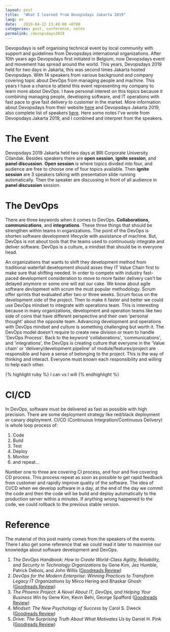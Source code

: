 ```yaml
---
layout: post
title:  "What I learned from Devopsdays Jakarta 2019"
lang: en
date:   2019-04-22 23:49:00 +0700
categories: post, conference, notes
permalink: /devopsdays2019
---
```



Devopsdays is self organising technical event by local community with support and guidelines from Devopsdays international organizations. After 10th years ago Devopsdays first initiated in Belgium, now Devopsdays event and movement has spread around the world. This years, Devopsdays 2019 held for two days in Jakarta, this was second times Jakarta hosted Devopsdays. With 14 speakers from various background and company covering topic about DevOps from managing people and machine. This years I have a chance to attend this event representing my company to learn more about DevOps. I have personal interest on this topics because it combining managing people, developing software, and IT operations with fast pace to give fast delivery to customer in the market. More information about Devopsdays from their website [here][devopsdays] and Devopsdays Jakarta 2019, also complete list of speakers [here][devopsdays-jakarta]. Here some notes I've wrote from Devopsdays Jakarta 2019, and I combined and interpret from the speakers.

<h1>The Event</h1> 
Devopsdays 2019 Jakarta held two days at BRI Corporate University Cilandak. Besides speakers there are <b>open session</b>, <b>ignite session</b>, and <b>panel discussion</b>. <b>Open session</b> is where topics divided into four, and audience are free to choose one of four topics available. Then <b>ignite session</b> are 3 speakers talking with presentation slide running automatically. Then the speaker are discussing in front of all audience in <b>panel discussion</b> session. 

<h1>The DevOps</h1>
There are three keywords when it comes to DevOps. <b>Collaborations</b>, <b>communications</b>, and <b>integrations</b>. These three things that should be strengthen within teams in organizations. The point of the DevOps is shorten software development lifecycle with assistance of machine. But, DevOps is not about tools that the teams used to continuously integrate and deliver software. DevOps is a culture, a mindset that should be in everyone head. 

An organizations that wants to shift they development method from traditional waterfall development should asses they IT Value Chain first to make sure that shifting needed. In order to compete with industry fast-paced development consideration to move to more faster delivery can't be delayed anymore or some one will eat our cake. We know about agile software devlopment with scrum the must popular methodology. Scrum offer sprints that evaluated after two or three weeks. Scrum focus on the development side of the project. Then to make it faster and better we could use DevOps mindset to integrate with operations team. This is interesting because in many organizations, development and operation teams like two side of coins that have different perspective and their own 'personal thought' about the opposite team. Advancing development and operations with DevOps mindset and culture is something challenging but worth it. The DevOps model doesn't require to create new division or team to handle 'DevOps Process'. Back to the keyword 'collaborations', 'communications', and 'integrations', the DevOps is creating culture that everyone in the 'Value chain' or 'delivery/development pipeline' of module/features/project are responsible and have a sense of belonging to the project. This is the way of thinking and interact. Everyone must known each responsibility and willing to help each other. 

{% highlight ruby %}
I can vs I will
{% endhighlight %}

<h1>CI/CD</h1>
In DevOps, software must be delivered as fast as possible with high precision. There are some deployment strategy like red/black deployment or canary deployment. CI/CD (Continuous Integration/Continuous Delivery) is whole loop process of:
<ol>
    <li>Code</li>
    <li>Build</li>
    <li>Test</li>
    <li>Deploy</li>
    <li>Monitor</li>
    <li>and repeat...</li>
</ol>
Number one to three are covering CI process, and four and five covering CD process. This process repeat as soon as possible to get rapid feedback from customer and rapidly improve quality of the software. The idea of CI/CD when we develop software in a day, at the end of the day we commit the code and then the code will be build and deploy automatically to the production server within a minutes. If anything wrong happened to the code, we could rollback to the previous stable version.

<!--<h1>Mindset, Habit, Culture, and Leadership</h1>-->

<!-- <h1>Tools</h1> -->

<h1>Reference</h1>
The material of this post mainly comes from the speakers of the events. There I also get some reference that we could read it later to maximise our knowledge about software development and DevOps.

<ol>
    <li><i>The DevOps Handbook: How to Create World-Class Agility, Reliability, and Security in Technology Organizations</i> by Gene Kim, Jez Humble, Patrick Debois, and John Willis (<a href= "https://www.goodreads.com/book/show/26083308-the-devops-handbook">Goodreads Review</a>)</li>
    <li><i>DevOps for the Modern Enterprise: Winning Practices to Transform Legacy IT Organizations </i> by Mirco Hering and Bhaskar Ghosh (<a href= "https://www.goodreads.com/book/show/39097419-devops-for-the-modern-enterprise">Goodreads Review</a>)</li>
    <li><i>The Phoenix Project: A Novel About IT, DevOps, and Helping Your Business Win</i> by Gene Kim, Kevin Behr, George Spafford (<a href= "https://www.goodreads.com/book/show/17255186-the-phoenix-project">Goodreads Review</a>)</li>
    <li><i>Mindset: The New Psychology of Success</i> by Carol S. Dweck (<a href= "https://www.goodreads.com/book/show/40745.Mindset">Goodreads Review</a>)</li>
    <li><i>Drive: The Surprising Truth About What Motivates Us</i> by Daniel H. Pink (<a href= "https://www.goodreads.com/book/show/12199967-drive">Goodreads Review</a>)</li>
</ol>

[devopsdays]: https://devopsdays.org
[devopsdays-jakarta]: https://www.devopsdays.org/events/2019-jakarta/welcome/
